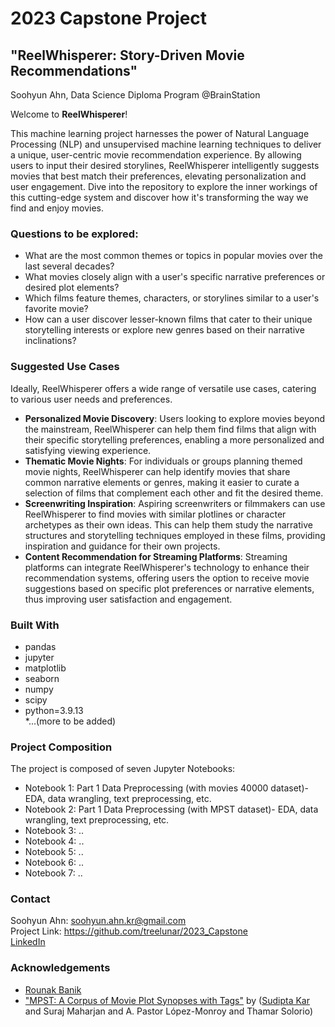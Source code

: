 # 2023 Capstone Project
## "ReelWhisperer: Story-Driven Movie Recommendations"

Soohyun Ahn, Data Science Diploma Program @BrainStation

Welcome to **ReelWhisperer**!

This machine learning project harnesses the power of Natural Language Processing (NLP) and unsupervised machine learning techniques to deliver a unique, user-centric movie recommendation experience. By allowing users to input their desired storylines, ReelWhisperer intelligently suggests movies that best match their preferences, elevating personalization and user engagement. Dive into the repository to explore the inner workings of this cutting-edge system and discover how it's transforming the way we find and enjoy movies.

### Questions to be explored:

* What are the most common themes or topics in popular movies over the last several decades?
* What movies closely align with a user's specific narrative preferences or desired plot elements?
* Which films feature themes, characters, or storylines similar to a user's favorite movie?
* How can a user discover lesser-known films that cater to their unique storytelling interests or explore new genres based on their narrative inclinations?

### Suggested Use Cases
Ideally, ReelWhisperer offers a wide range of versatile use cases, catering to various user needs and preferences.<br>
* **Personalized Movie Discovery**: Users looking to explore movies beyond the mainstream, ReelWhisperer can help them find films that align with their specific storytelling preferences, enabling a more personalized and satisfying viewing experience.
* **Thematic Movie Nights**: For individuals or groups planning themed movie nights, ReelWhisperer can help identify movies that share common narrative elements or genres, making it easier to curate a selection of films that complement each other and fit the desired theme.
* **Screenwriting Inspiration**: Aspiring screenwriters or filmmakers can use ReelWhisperer to find movies with similar plotlines or character archetypes as their own ideas. This can help them study the narrative structures and storytelling techniques employed in these films, providing inspiration and guidance for their own projects.
* **Content Recommendation for Streaming Platforms**: Streaming platforms can integrate ReelWhisperer's technology to enhance their recommendation systems, offering users the option to receive movie suggestions based on specific plot preferences or narrative elements, thus improving user satisfaction and engagement.


### Built With
* pandas
* jupyter
* matplotlib
* seaborn
* numpy
* scipy
* python=3.9.13<br>
*...(more to be added)

### Project Composition
The project is composed of seven Jupyter Notebooks:
* Notebook 1: Part 1 Data Preprocessing (with movies 40000 dataset)- EDA, data wrangling, text preprocessing, etc.
* Notebook 2: Part 1 Data Preprocessing (with MPST dataset)- EDA, data wrangling, text preprocessing, etc.
* Notebook 3: ..
* Notebook 4: ..
* Notebook 5: ..
* Notebook 6: ..
* Notebook 7: ..

### Contact
Soohyun Ahn: soohyun.ahn.kr@gmail.com<br>
Project Link: https://github.com/treelunar/2023_Capstone<br>
[LinkedIn](https://www.linkedin.com/in/soohyun-ahn/)

### Acknowledgements
* [Rounak Banik](https://www.kaggle.com/rounakbanik)
* ["MPST: A Corpus of Movie Plot Synopses with Tags"](https://ritual.uh.edu/mpst-2018/#download) by ([Sudipta Kar](http://sudiptakar.info/) and Suraj Maharjan and A. Pastor López-Monroy and Thamar Solorio)
